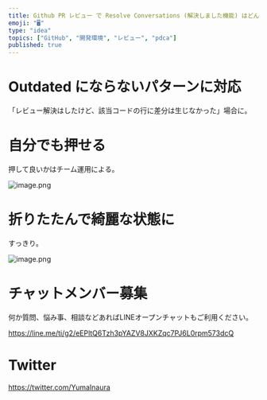 ```yaml
---
title: Github PR レビュー で Resolve Conversations (解決しました機能) はどんどん使っていこう
emoji: "🖥"
type: "idea"
topics: ["GitHub", "開発環境", "レビュー", "pdca"]
published: true
---
```


# Outdated にならないパターンに対応

「レビュー解決はしたけど、該当コードの行に差分は生じなかった」場合に。

# 自分でも押せる

押して良いかはチーム運用による。

![image.png](https://qiita-image-store.s3.amazonaws.com/0/89618/4742541c-fc7c-41e1-2af0-9efee9e0a38d.png)


# 折りたたんで綺麗な状態に

すっきり。

![image.png](https://qiita-image-store.s3.amazonaws.com/0/89618/8d6e7eaf-1938-3472-e9eb-1fd71d855374.png)








<!-- Update From Qiita API -->

# チャットメンバー募集


何か質問、悩み事、相談などあればLINEオープンチャットもご利用ください。

https://line.me/ti/g2/eEPltQ6Tzh3pYAZV8JXKZqc7PJ6L0rpm573dcQ





# Twitter


https://twitter.com/YumaInaura


<!-- Update From Qiita API -->


